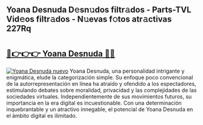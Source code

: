 ## Yoana Desnuda D𝚎sn𝚞dos filtr𝚊dos - Parts-TVL Vid𝚎os filtr𝚊dos - N𝚞evas f𝚘tos atr𝚊ctivas 227Rq

# <h2><a href="http://mb5ogio.tromn.icu/?c=Yoana+Desnuda">🔗👉👉👉 Yoana Desnuda 🔗🔗</a></h2>

[![Yoana Desnuda nuevo](https://i.imgur.com/pEAQMta.gif)](http://mb5ogio.tromn.icu/?c=Yoana+Desnuda)
Yoana Desnuda, una personalidad intrigante y enigmática, elude la categorización simple. Su enfoque poco convencional de la autorrepresentación en línea ha atraído y ofendido a los espectadores, estimulando debates sobre moralidad, privacidad y las complejidades de las sociedades virtuales. Independientemente de sus movimientos futuros, su importancia en la era digital es incuestionable. Con una determinación inquebrantable y un atractivo innegable, el potencial de Yoana Desnuda en el ámbito digital es ilimitado.
